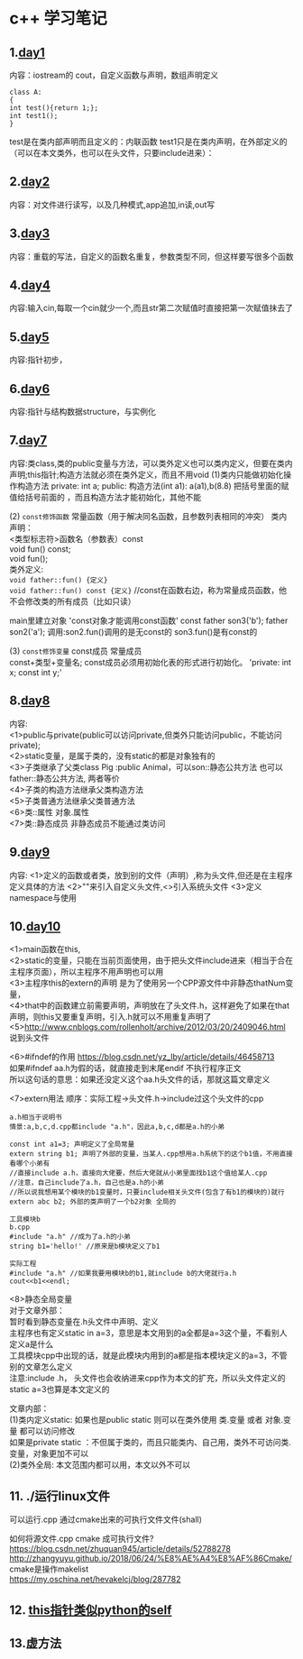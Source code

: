 # c++ 学习笔记

## 1.[day1](./learning/day1)
内容：iostream的 cout，自定义函数与声明，数组声明定义  
```
class A:  
{  
int test(){return 1;};  
int test1();  
}  
```
test是在类内部声明而且定义的：内联函数
test1只是在类内声明，在外部定义的（可以在本文类外，也可以在头文件，只要include进来）：


## 2.[day2](./learning/day2)
内容：对文件进行读写，以及几种模式,app追加,in读,out写


## 3.[day3](./learning/day3)
内容：重载的写法，自定义的函数名重复，参数类型不同，但这样要写很多个函数

## 4.[day4](./learning/day4)
内容:输入cin,每取一个cin就少一个,而且str第二次赋值时直接把第一次赋值抹去了

## 5.[day5](./learning/day5)
内容:指针初步，

## 6.[day6](./learning/day6)
内容:指针与结构数据structure，与实例化

## 7.[day7](./learning/day7)
内容:类class,类的public变量与方法，可以类外定义也可以类内定义，但要在类内声明;this指针;构造方法就必须在类外定义，而且不用void
(1)类内只能做初始化操作构造方法
private: int a;
public:
构造方法(int a1): a(a1),b(8.8)    把括号里面的赋值给括号前面的  ，而且构造方法才能初始化，其他不能

(2) `const修饰函数` 常量函数（用于解决同名函数，且参数列表相同的冲突）
类内声明：  
<类型标志符>函数名（参数表）const  
void fun() const;  
void fun();  
类外定义:  
`void father::fun() {定义}`  
`void father::fun() const {定义}`  //const在函数右边，称为常量成员函数，他不会修改类的所有成员（比如只读）


main里建立对象  'const对象才能调用const函数'
const father son3('b');
father son2('a');
调用:son2.fun()调用的是无const的    son3.fun()是有const的   

(3) `const修饰变量` const成员  常量成员    
const+类型+变量名; 
const成员必须用初始化表的形式进行初始化。 
'private:
    int x;
    const int y;'
	


## 8.[day8](./learning/day8)  
内容:  
<1>public与private(public可以访问private,但类外只能访问public，不能访问private);  
<2>static变量，是属于类的，没有static的都是对象独有的  
<3>子类继承了父类class Pig :public Animal，可以son::静态公共方法  也可以father::静态公共方法, 两者等价  
<4>子类的构造方法继承父类构造方法  
<5>子类普通方法继承父类普通方法  
<6>类::属性   对象.属性  
<7>类::静态成员   非静态成员不能通过类访问  

 
## 9.[day9](./learning/day9)
内容:
<1>定义的函数或者类，放到别的文件（声明）,称为头文件,但还是在主程序定义具体的方法
<2>""来引入自定义头文件,<>引入系统头文件
<3>定义namespace与使用

## 10.[day10](./learning/day10)
<1>main函数在this,  
<2>static的变量，只能在当前页面使用，由于把头文件include进来（相当于合在主程序页面），所以主程序不用声明也可以用  
<3>主程序this的extern的声明 是为了使用另一个CPP源文件中非静态thatNum变量，  
<4>that中的函数建立前需要声明，声明放在了头文件.h，这样避免了如果在that声明，则this又要重复声明，引入.h就可以不用重复声明了   
<5>http://www.cnblogs.com/rollenholt/archive/2012/03/20/2409046.html  
说到头文件  

<6>#ifndef的作用 https://blog.csdn.net/yz_lby/article/details/46458713  
如果#ifndef aa.h为假的话，就直接走到末尾endif   不执行程序正文   
所以这句话的意思：如果还没定义这个aa.h头文件的话，那就这篇文章定义  
  
<7>extern用法  顺序：实际工程->头文件.h->include过这个头文件的cpp  
```
a.h相当于说明书
情景:a,b,c,d.cpp都include "a.h"，因此a,b,c,d都是a.h的小弟  

const int a1=3; 声明定义了全局常量  
extern string b1; 声明了外部的变量，当某人.cpp想用a.h系统下的这个b1值，不用直接看哪个小弟有  
//直接include a.h，直接向大佬要，然后大佬就从小弟里面找b1这个值给某人.cpp  
//注意，自己include了a.h，自己也是a.h的小弟  
//所以说我想用某个模块的b1变量时，只要include相关头文件(包含了有b1的模块的)就行  
extern abc b2; 外部的类声明了一个b2对象 全局的  
```
  
```
工具模块b  
b.cpp  
#include "a.h" //成为了a.h的小弟  
string b1='hello!' //原来是b模块定义了b1  
```
  
```
实际工程  
#include "a.h" //如果我要用模块b的b1,就include b的大佬就行a.h  
cout<<b1<<endl;  
```
  
<8>静态全局变量  
对于文章外部：  
暂时看到静态变量在.h头文件中声明、定义  
主程序也有定义static in a=3，意思是本文用到的a全都是a=3这个量，不看别人定义a是什么  
工具模块cpp中出现的话，就是此模块内用到的a都是指本模块定义的a=3，不管别的文章怎么定义  
注意:include .h， 头文件也会收纳进来cpp作为本文的扩充，所以头文件定义的static a=3也算是本文定义的  

文章内部：  
(1)类内定义static: 如果也是public static 则可以在类外使用 类.变量 或者 对象.变量 都可以访问修改  
	如果是private static ：不但属于类的，而且只能类内、自己用，类外不可访问类.变量，对象更加不可以  
(2)类外全局: 本文范围内都可以用，本文以外不可以  

## 11. ./运行linux文件  
可以运行.cpp 通过cmake出来的可执行文件文件(shall)  

如何将源文件.cpp  cmake 成可执行文件?  
https://blog.csdn.net/zhuquan945/article/details/52788278  
http://zhangyuyu.github.io/2018/06/24/%E8%AE%A4%E8%AF%86Cmake/  
cmake是操作makelist  
https://my.oschina.net/hevakelcj/blog/287782  

## 12. [this指针类似python的self](./learning/this)

## 13.虚方法




